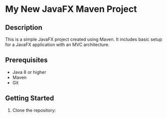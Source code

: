 # My New JavaFX Maven Project

## Description

This is a simple JavaFX project created using Maven. It includes basic setup for a JavaFX application with an MVC architecture.

## Prerequisites

- Java 8 or higher
- Maven
- Git

## Getting Started

1. Clone the repository:
